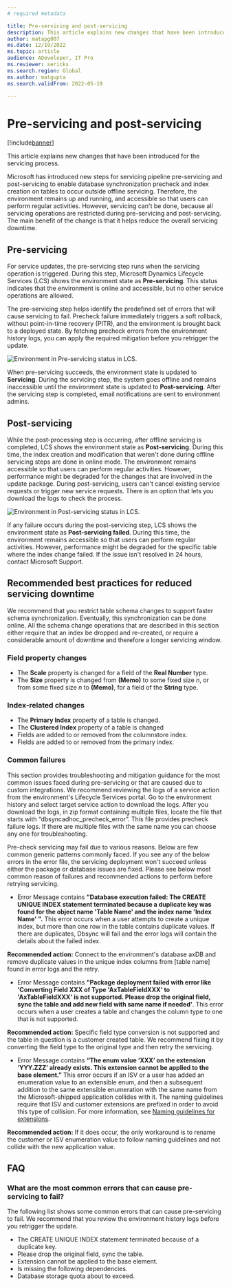 ```yaml
---
# required metadata

title: Pre-servicing and post-servicing
description: This article explains new changes that have been introduced for the servicing process.
author: matapg007
ms.date: 12/19/2022
ms.topic: article
audience: ADeveloper, IT Pro
ms.reviewer: sericks
ms.search.region: Global
ms.author: matgupta
ms.search.validFrom: 2022-05-19

---
```


# Pre-servicing and post-servicing

[!include[banner](../includes/banner.md)]

This article explains new changes that have been introduced for the servicing process.

Microsoft has introduced new steps for servicing pipeline pre-servicing and post-servicing to enable database synchronization precheck and index creation on tables to occur outside offline servicing. Therefore, the environment remains up and running, and accessible so that users can perform regular activities. However, servicing can't be done, because all servicing operations are restricted during pre-servicing and post-servicing. The main benefit of the change is that it helps reduce the overall servicing downtime.

## Pre-servicing

For service updates, the pre-servicing step runs when the servicing operation is triggered. During this step, Microsoft Dynamics Lifecycle Services (LCS) shows the environment state as **Pre-servicing**. This status indicates that the environment is online and accessible, but no other service operations are allowed.

The pre-servicing step helps identify the predefined set of errors that will cause servicing to fail. Precheck failure immediately triggers a soft rollback, without point-in-time recovery (PITR), and the environment is brought back to a deployed state. By fetching precheck errors from the environment history logs, you can apply the required mitigation before you retrigger the update.

![Environment in Pre-servicing status in LCS.](https://user-images.githubusercontent.com/90061039/170361108-a669f070-5001-44b0-8e0b-81c5edca51cd.png)

When pre-servicing succeeds, the environment state is updated to **Servicing**. During the servicing step, the system goes offline and remains inaccessible until the environment state is updated to **Post-servicing**. After the servicing step is completed, email notifications are sent to environment admins.

## Post-servicing

While the post-processing step is occurring, after offline servicing is completed, LCS shows the environment state as **Post-servicing**. During this time, the index creation and modification that weren't done during offline servicing steps are done in online mode. The environment remains accessible so that users can perform regular activities. However, performance might be degraded for the changes that are involved in the update package. During post-servicing, users can't cancel existing service requests or trigger new service requests. There is an option that lets you download the logs to check the process.

![Environment in Post-servicing status in LCS.](https://user-images.githubusercontent.com/90061039/170360282-65acc76f-e7d9-4980-86c3-d8d9224fb08c.png)

If any failure occurs during the post-servicing step, LCS shows the environment state as **Post-servicing failed**. During this time, the environment remains accessible so that users can perform regular activities. However, performance might be degraded for the specific table where the index change failed. If the issue isn't resolved in 24 hours, contact Microsoft Support.

## Recommended best practices for reduced servicing downtime

We recommend that you restrict table schema changes to support faster schema synchronization. Eventually, this synchronization can be done online. All the schema change operations that are described in this section either require that an index be dropped and re-created, or require a considerable amount of downtime and therefore a longer servicing window.

### Field property changes

- The **Scale** property is changed for a field of the **Real Number** type.
- The **Size** property is changed from **(Memo)** to some fixed size *n*, or from some fixed size *n* to **(Memo)**, for a field of the **String** type.

### Index-related changes

- The **Primary Index** property of a table is changed.
- The **Clustered Index** property of a table is changed
- Fields are added to or removed from the columnstore index.
- Fields are added to or removed from the primary index.

### Common failures
This section provides troubleshooting and mitigation guidance for the most common issues faced during pre-servicing or that are caused due to custom integrations. We recommend reviewing the logs of a service action from the environment's Lifecycle Services portal. Go to the environment history and select target service action to download the logs. After you download the logs, in zip format containing multiple files, locate the file that starts with “dbsyncadhoc_precheck_error”. This file provides precheck failure logs. If there are multiple files with the same name you can choose any one for troubleshooting.

Pre-check servicing may fail due to various reasons. Below are few common generic patterns commonly faced. If you see any of the below errors in the error file, the servicing deployment won't succeed unless either the package or database issues are fixed. Please see below most common reason of failures and recommended actions to perform before retrying servicing.

- Error Message contains **"Database execution failed: The CREATE UNIQUE INDEX statement terminated because a duplicate key was found for the object name 'Table Name' and the index name 'Index Name' ".** This error occurs when a user attempts to create a unique index, but more than one row in the table contains duplicate values. If there are duplicates, Dbsync will fail and the error logs will contain the details about the failed index.

**Recommended action:** Connect to the environment's database axDB and remove duplicate values in the unique index columns from [table name] found in error logs and the retry.

- Error Message contains **"Package deployment failed with error like 'Converting Field XXX of Type 'AxTableFieldXXX' to 'AxTableFieldXXX' is not supported. Please drop the original field, sync the table and add new field with same name if needed'**. This error occurs when a user creates a table and changes the column type to one that is not supported. 
 
**Recommended action:** Specific field type conversion is not supported and the table in question is a customer created table. We recommend fixing it by converting the field type to the original type and then retry the servicing.

- Error Message contains **“The enum value ‘XXX’ on the extension ‘YYY.ZZZ’ already exists. This extension cannot be applied to the base element.”** This error occurs if an ISV or a user has added an enumeration value to an extensible enum, and then a subsequent addition to the same extensible enumeration with the same name from the Microsoft-shipped application collides with it. The naming guidelines require that ISV and customer extensions are prefixed in order to avoid this type of collision. For more information, see [Naming guidelines for extensions](../dev-itpro/extensibility/naming-guidelines-extensions#naming-model-elements.md).

**Recommended action:** If it does occur, the only workaround is to rename the customer or ISV enumeration value to follow naming guidelines and not collide with the new application value.
 
## FAQ

### What are the most common errors that can cause pre-servicing to fail?

The following list shows some common errors that can cause pre-servicing to fail. We recommend that you review the environment history logs before you retrigger the update.

- The CREATE UNIQUE INDEX statement terminated because of a duplicate key.
- Please drop the original field, sync the table.
- Extension cannot be applied to the base element.
- Is missing the following dependencies.
- Database storage quota about to exceed.
